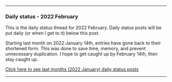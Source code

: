 
***

### Daily status - 2022 February

This is the daily status thread for 2022 February. Daily status posts will be put daily (or when I get to it) below this post.

<!-- A little update for now (4 months old): I feel a lot more organized compared to December 2020, but these status posts still prove to be useful. Again, this is not how GitHub issues are meant to be used on programming projects, but for personal projects like a GitHub profile repository, it is perfectly acceptable.
!-->

Starting last month on 2022 January 14th, entries have gone back to their shortened form. This was done to save time, memory, and prevent unnecessary duplication. I hope to get caught up by February 14th, then stay caught up.

[Click here to see last months (2022 January) daily status posts](https://github.com/seanpm2001/seanpm2001/issues/53/)

***
